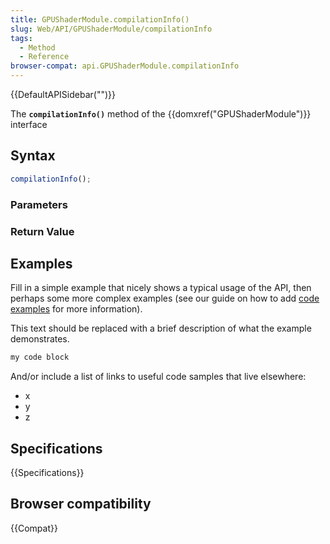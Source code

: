 ```yaml
---
title: GPUShaderModule.compilationInfo()
slug: Web/API/GPUShaderModule/compilationInfo
tags:
  - Method
  - Reference
browser-compat: api.GPUShaderModule.compilationInfo
---
```

{{DefaultAPISidebar("")}}

The **`compilationInfo()`** method of the {{domxref("GPUShaderModule")}} interface 

## Syntax

```js
compilationInfo();
```

### Parameters



### Return Value



## Examples

Fill in a simple example that nicely shows a typical usage of the API, then perhaps some more complex examples (see our guide on how to add [code examples](/en-US/docs/MDN/Contribute/Structures/Code_examples) for more information).

This text should be replaced with a brief description of what the example demonstrates.

```js
my code block
```

And/or include a list of links to useful code samples that live elsewhere:

*   x
*   y
*   z

## Specifications

{{Specifications}}

## Browser compatibility

{{Compat}}

